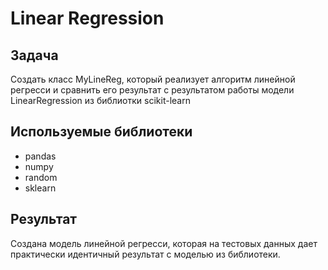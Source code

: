 # Linear Regression
## Задача
Создать класс MyLineReg, который реализует алгоритм линейной регресси и сравнить его результат с результатом работы модели LinearRegression из библиотки scikit-learn
## Используемые библиотеки
- pandas
- numpy
- random
- sklearn
## Результат
Создана модель линейной регресси, которая на тестовых данных дает практически идентичный результат с моделью из библиотеки.
